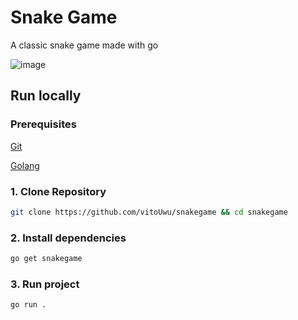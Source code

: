 # Snake Game

A classic snake game made with go

![image](https://github.com/vitoUwu/snakegame/assets/32278696/e19bf816-4a2f-452f-9578-0d57e4620adb)

## Run locally

### Prerequisites

[Git](https://git-scm.com/)

[Golang](https://go.dev/doc/install)

### 1. Clone Repository

```bash
git clone https://github.com/vitoUwu/snakegame && cd snakegame
```

### 2. Install dependencies

```bash
go get snakegame
```

### 3. Run project

```bash
go run .
```
